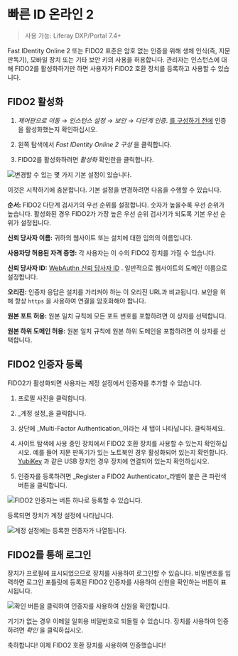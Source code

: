 # 빠른 ID 온라인 2

> 사용 가능: Liferay DXP/Portal 7.4+

Fast IDentity Online 2 또는 FIDO2 표준은 암호 없는 인증을 위해 생체 인식(즉, 지문 판독기), 모바일 장치 또는 기타 보안 키의 사용을 허용합니다. 관리자는 인스턴스에 대해 FIDO2를 활성화하기만 하면 사용자가 FIDO2 호환 장치를 등록하고 사용할 수 있습니다.

## FIDO2 활성화

1. _제어판으로 이동_ &rarr; _인스턴스 설정_ &rarr; _보안_ &rarr; _다단계 인증_. [를 구성하기 전에](./using-multi-factor-authentication.md) 인증을 활성화했는지 확인하십시오.

1. 왼쪽 탐색에서 _Fast IDentity Online 2 구성_ 을 클릭합니다.

1. FIDO2를 활성화하려면 _활성화_ 확인란을 클릭합니다.

![변경할 수 있는 몇 가지 기본 설정이 있습니다.](./fast-identity-online-2/images/01.png)

이것은 시작하기에 충분합니다. 기본 설정을 변경하려면 다음을 수행할 수 있습니다.

**순서:** FIDO2 다단계 검사기의 우선 순위를 설정합니다. 숫자가 높을수록 우선 순위가 높습니다. 활성화된 경우 FIDO2가 가장 높은 우선 순위 검사기가 되도록 기본 우선 순위가 설정됩니다.

**신뢰 당사자 이름:** 귀하의 웹사이트 또는 설치에 대한 임의의 이름입니다.

**사용자당 허용된 자격 증명:** 각 사용자는 이 수의 FIDO2 장치를 가질 수 있습니다.

**신뢰 당사자 ID:** [WebAuthn 신뢰 당사자 ID](https://www.w3.org/TR/webauthn-2/#relying-party) . 일반적으로 웹사이트의 도메인 이름으로 설정합니다.

**오리진:** 인증자 응답은 설치를 가리켜야 하는 이 오리진 URL과 비교됩니다. 보안을 위해 항상 `https` 을 사용하여 연결을 암호화해야 합니다.

**원본 포트 허용:** 원본 일치 규칙에 모든 포트 번호를 포함하려면 이 상자를 선택합니다.

**원본 하위 도메인 허용:** 원본 일치 규칙에 원본 하위 도메인을 포함하려면 이 상자를 선택합니다.

## FIDO2 인증자 등록

FIDO2가 활성화되면 사용자는 계정 설정에서 인증자를 추가할 수 있습니다.

1. 프로필 사진을 클릭합니다.

1. _계정 설정_을 클릭합니다.

1. 상단에 _Multi-Factor Authentication_이라는 새 탭이 나타납니다. 클릭하세요.

1. 사이트 탐색에 사용 중인 장치에서 FIDO2 호환 장치를 사용할 수 있는지 확인하십시오. 예를 들어 지문 판독기가 있는 노트북인 경우 활성화되어 있는지 확인합니다. [YubiKey](https://www.yubico.com) 과 같은 USB 장치인 경우 장치에 연결되어 있는지 확인하십시오.

1. 인증자를 등록하려면 _Register a FIDO2 Authenticator_라벨이 붙은 큰 파란색 버튼을 클릭합니다.

![FIDO2 인증자는 버튼 하나로 등록할 수 있습니다.](./fast-identity-online-2/images/02.png)

등록되면 장치가 계정 설정에 나타납니다.

![계정 설정에는 등록한 인증자가 나열됩니다.](./fast-identity-online-2/images/03.png)

## FIDO2를 통해 로그인

장치가 프로필에 표시되었으므로 장치를 사용하여 로그인할 수 있습니다. 비밀번호를 입력하면 로그인 포틀릿에 등록된 FIDO2 인증자를 사용하여 신원을 확인하는 버튼이 표시됩니다.

![확인 버튼을 클릭하여 인증자를 사용하여 신원을 확인합니다.](./fast-identity-online-2/images/04.png)

기기가 없는 경우 이메일 일회용 비밀번호로 되돌릴 수 있습니다. 장치를 사용하여 인증하려면 _확인_ 을 클릭하십시오.

축하합니다! 이제 FIDO2 호환 장치를 사용하여 인증했습니다! 
